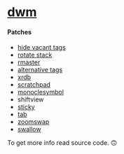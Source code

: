 # [dwm](https://dwm.suckless.org)

#### Patches
+ [hide vacant tags](https://dwm.suckless.org/patches/hide_vacant_tags/)
+ [rotate stack](https://dwm.suckless.org/patches/rotatestack/)
+ [rmaster](https://dwm.suckless.org/patches/rmaster/)
+ [alternative tags](https://dwm.suckless.org/patches/alternativetags/)
+ [xrdb](https://dwm.suckless.org/patches/xrdb/)
+ [scratchpad](https://dwm.suckless.org/patches/scratchpad/)
+ [monoclesymbol](https://dwm.suckless.org/patches/monoclesymbol/)
+ shiftview
+ [sticky](https://dwm.suckless.org/patches/sticky/)
+ [tab](https://dwm.suckless.org/patches/tab/)
+ [zoomswap](https://dwm.suckless.org/patches/zoomswap/)
+ [swallow](https://dwm.suckless.org/patches/swallow/)

To get more info read source code. 🙃
